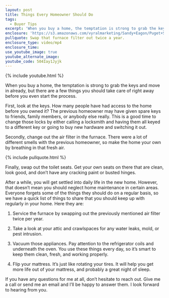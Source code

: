 ```yaml
---
layout: post
title: Things Every Homeowner Should Do
tags:
  - Buyer Tips
excerpt: 'When you buy a home, the temptation is strong to grab the keys and move in already, but there are a few things you should take care of right away before you even start the process.'
enclosure: 'https://s3.amazonaws.com/vyralmarketing/Sandy+Eagon/Puget+Sound+Real+Estate+Agent-+Tips+for+new+homeowners.mp4'
pullquote: Swap that furnace filter out twice a year.
enclosure_type: video/mp4
enclosure_time:
use_youtube_image: true
youtube_alternate_image:
youtube_code: 504Iay1Jyjk
---
```



{% include youtube.html %}

When you buy a home, the temptation is strong to grab the keys and move in already, but there are a few things you should take care of right away before you even start the process.

First, look at the keys. How many people have had access to the home before you owned it? The previous homeowner may have given spare keys to friends, family members, or anybody else really. This is a good time to change those locks by either calling a locksmith and having them all keyed to a different key or going to buy new hardware and switching it out.

Secondly, change out the air filter in the furnace. There were a lot of different smells with the previous homeowner, so make the home your own by breathing in that fresh air.

{% include pullquote.html %}

Finally, swap out the toilet seats. Get your own seats on there that are clean, look good, and don’t have any cracking paint or busted hinges.

After a while, you will get settled into daily life in the new home. However, that doesn’t mean you should neglect home maintenance in certain areas. Everyone forgets some of the things they should do on a regular basis, so we have a quick list of things to share that you should keep up with regularly in your home. Here they are:

1. Service the furnace by swapping out the previously mentioned air filter twice per year.

2. Take a look at your attic and crawlspaces for any water leaks, mold, or pest intrusion.

3. Vacuum those appliances. Pay attention to the refrigerator coils and underneath the oven. You use these things every day, so it’s smart to keep them clean, fresh, and working properly.

4. Flip your mattress. It’s just like rotating your tires. It will help you get more life out of your mattress, and probably a great night of sleep.

If you have any questions for me at all, don’t hesitate to reach out. Give me a call or send me an email and I’ll be happy to answer them. I look forward to hearing from you.